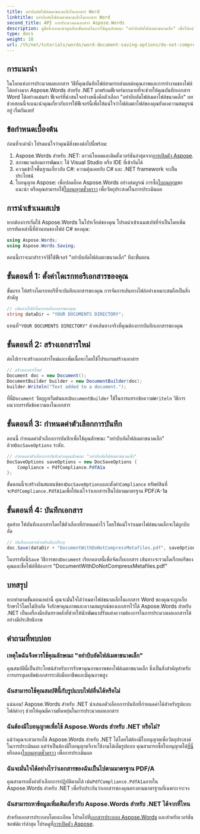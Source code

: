 ```yaml
---
title: อย่าบีบอัดไฟล์เมตาขนาดเล็กในเอกสาร Word
linktitle: อย่าบีบอัดไฟล์เมตาขนาดเล็กในเอกสาร Word
second_title: API การประมวลผลเอกสาร Aspose.Words
description: คู่มือนี้จะแนะนำคุณทีละขั้นตอนในการใช้คุณลักษณะ "อย่าบีบอัดไฟล์เมตาขนาดเล็ก" เพื่อให้แน่ใจว่าเอกสารของคุณคงความสมบูรณ์และคุณภาพตลอดกระบวนการบันทึก
type: docs
weight: 10
url: /th/net/tutorials/words/word-document-saving-options/do-not-compress-small-metafiles-word-documents/
---
```

## การแนะนำ

ในโลกแห่งการประมวลผลเอกสาร วิธีที่คุณบันทึกไฟล์สามารถส่งผลต่อคุณภาพและการทำงานของไฟล์ได้อย่างมาก Aspose.Words สำหรับ .NET มาพร้อมฟีเจอร์มากมายที่จะช่วยให้คุณบันทึกเอกสาร Word ได้อย่างแม่นยำ ฟีเจอร์ที่น่าสนใจอย่างหนึ่งคือตัวเลือก "อย่าบีบอัดไฟล์เมตาไฟล์ขนาดเล็ก" บทช่วยสอนนี้จะแนะนำคุณเกี่ยวกับการใช้ฟีเจอร์นี้เพื่อให้แน่ใจว่าไฟล์เมตาไฟล์ของคุณยังคงความสมบูรณ์อยู่ เริ่มกันเลย!

## ข้อกำหนดเบื้องต้น

ก่อนที่จะดำน้ำ โปรดแน่ใจว่าคุณมีสิ่งของต่อไปนี้พร้อม:

1.  Aspose.Words สำหรับ .NET: ดาวน์โหลดและติดตั้งเวอร์ชันล่าสุดจาก[การเปิดตัว Aspose](https://releases.aspose.com/words/net/).
2. สภาพแวดล้อมการพัฒนา: ใช้ Visual Studio หรือ IDE ที่เข้ากันได้
3. ความเข้าใจพื้นฐานเกี่ยวกับ C#: ความคุ้นเคยกับ C# และ .NET framework จะเป็นประโยชน์
4.  ใบอนุญาต Aspose: เพื่อปลดล็อค Aspose.Words อย่างสมบูรณ์ การซื้อ[ใบอนุญาต](https://purchase.aspose.com/buy)ขอแนะนำ หรือคุณสามารถใช้[ใบอนุญาตชั่วคราว](https://purchase.aspose.com/temporary-license/) เพื่อวัตถุประสงค์ในการประเมินผล

## การนำเข้าเนมสเปซ

หากต้องการเริ่มใช้ Aspose.Words ในโปรเจ็กต์ของคุณ โปรดนำเข้าเนมสเปซที่จำเป็นโดยเพิ่มบรรทัดเหล่านี้ที่ด้านบนของไฟล์ C# ของคุณ:

```csharp
using Aspose.Words;
using Aspose.Words.Saving;
```

ตอนนี้เราจะมาสำรวจวิธีใช้ฟีเจอร์ "อย่าบีบอัดไฟล์เมตาขนาดเล็ก" ทีละขั้นตอน

## ขั้นตอนที่ 1: ตั้งค่าไดเรกทอรีเอกสารของคุณ

ขั้นแรก ให้สร้างไดเรกทอรีที่จะบันทึกเอกสารของคุณ การจัดการเส้นทางไฟล์อย่างเหมาะสมถือเป็นสิ่งสำคัญ

```csharp
// เส้นทางไปยังไดเรกทอรีเอกสารของคุณ
string dataDir = "YOUR DOCUMENTS DIRECTORY";
```

 แทนที่`"YOUR DOCUMENTS DIRECTORY"` ด้วยเส้นทางจริงที่คุณต้องการบันทึกเอกสารของคุณ

## ขั้นตอนที่ 2: สร้างเอกสารใหม่

ต่อไปเราจะสร้างเอกสารใหม่และเพิ่มเนื้อหาโดยใช้โปรแกรมสร้างเอกสาร

```csharp
// สร้างเอกสารใหม่
Document doc = new Document();
DocumentBuilder builder = new DocumentBuilder(doc);
builder.Writeln("Text added to a document.");
```

 ที่นี่`Document` วัตถุถูกเริ่มต้นและ`DocumentBuilder` ใช้ในการแทรกข้อความ`Writeln` วิธีการผนวกบรรทัดข้อความลงในเอกสาร

## ขั้นตอนที่ 3: กำหนดค่าตัวเลือกการบันทึก

 ตอนนี้ กำหนดค่าตัวเลือกการบันทึกเพื่อใช้คุณลักษณะ "อย่าบีบอัดไฟล์เมตาขนาดเล็ก" ด้วย`DocSaveOptions` ระดับ.

```csharp
// กำหนดค่าตัวเลือกการบันทึกด้วยคุณลักษณะ "อย่าบีบอัดไฟล์เมตาขนาดเล็ก"
DocSaveOptions saveOptions = new DocSaveOptions {
    Compliance = PdfCompliance.PdfA1a
};
```

 ขั้นตอนนี้จะสร้างอินสแตนซ์ของ`DocSaveOptions`และตั้งค่า`Compliance` ทรัพย์สินที่จะ`PdfCompliance.PdfA1a`เพื่อให้แน่ใจว่าเอกสารเป็นไปตามมาตรฐาน PDF/A-1a

## ขั้นตอนที่ 4: บันทึกเอกสาร

สุดท้าย ให้บันทึกเอกสารโดยใช้ตัวเลือกที่กำหนดค่าไว้ โดยให้แน่ใจว่าเมตาไฟล์ขนาดเล็กจะไม่ถูกบีบอัด

```csharp
// บันทึกเอกสารด้วยตัวเลือกที่ระบุ
doc.Save(dataDir + "DocumentWithDoNotCompressMetafiles.pdf", saveOptions);
```

 ในบรรทัดนี้`Save` วิธีการของ`Document` เรียกคลาสนี้เพื่อจัดเก็บเอกสาร เส้นทางจะรวมไดเร็กทอรีของคุณและชื่อไฟล์ที่ต้องการ "DocumentWithDoNotCompressMetafiles.pdf"

## บทสรุป

หากทำตามขั้นตอนเหล่านี้ คุณจะมั่นใจได้ว่าเมตาไฟล์ขนาดเล็กในเอกสาร Word ของคุณจะถูกเก็บรักษาไว้โดยไม่บีบอัด จึงรักษาคุณภาพและความสมบูรณ์ของเอกสารไว้ได้ Aspose.Words สำหรับ .NET เป็นเครื่องมืออันทรงพลังที่ช่วยให้นักพัฒนาปรับแต่งความต้องการในการประมวลผลเอกสารได้อย่างมีประสิทธิภาพ

## คำถามที่พบบ่อย

### เหตุใดฉันจึงควรใช้คุณลักษณะ "อย่าบีบอัดไฟล์เมตาขนาดเล็ก"

คุณสมบัตินี้เป็นประโยชน์สำหรับการรักษาคุณภาพภาพของไฟล์เมตาขนาดเล็ก ซึ่งเป็นสิ่งสำคัญสำหรับการบรรลุผลลัพธ์เอกสารระดับมืออาชีพและมีคุณภาพสูง

### ฉันสามารถใช้คุณสมบัตินี้กับรูปแบบไฟล์อื่นได้หรือไม่

แน่นอน! Aspose.Words สำหรับ .NET นำเสนอตัวเลือกการบันทึกที่กำหนดค่าได้สำหรับรูปแบบไฟล์ต่างๆ ช่วยให้คุณมีความยืดหยุ่นในการประมวลผลเอกสาร

### ฉันต้องมีใบอนุญาตเพื่อใช้ Aspose.Words สำหรับ .NET หรือไม่?

 แม้ว่าคุณจะสามารถใช้ Aspose.Words สำหรับ .NET ได้โดยไม่ต้องมีใบอนุญาตเพื่อวัตถุประสงค์ในการประเมินผล แต่จำเป็นต้องมีใบอนุญาตจึงจะใช้งานได้เต็มรูปแบบ คุณสามารถซื้อใบอนุญาตได้[ที่นี่](https://purchase.aspose.com/buy) หรือลอง[ใบอนุญาตชั่วคราว](https://purchase.aspose.com/temporary-license/) เพื่อการประเมินผล

### ฉันจะมั่นใจได้อย่างไรว่าเอกสารของฉันเป็นไปตามมาตรฐาน PDF/A

 คุณสามารถตั้งค่าตัวเลือกการปฏิบัติตามได้ เช่น`PdfCompliance.PdfA1a`ภายใน Aspose.Words สำหรับ .NET เพื่อรับประกันว่าเอกสารของคุณตรงตามมาตรฐานที่เฉพาะเจาะจง

### ฉันสามารถหาข้อมูลเพิ่มเติมเกี่ยวกับ Aspose.Words สำหรับ .NET ได้จากที่ไหน

 สำหรับเอกสารประกอบโดยละเอียด โปรดไปที่[เอกสารประกอบ Aspose.Words](https://reference.aspose.com/words/net/) และสำหรับเวอร์ชันซอฟต์แวร์ล่าสุด โปรดดูที่[การเปิดตัว Aspose](https://releases.aspose.com/words/net/).